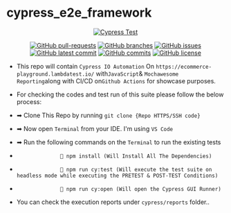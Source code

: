 # cypress_e2e_framework

<div align="center">
        
[![Cypress Test](https://github.com/Mahbub091/cypress_e2e_showcase/actions/workflows/main.yml/badge.svg)](https://github.com/Mahbub091/cypress_e2e_showcase/actions/workflows/main.yml)
</div>

<div align="center">
        
[![GitHub pull-requests](https://img.shields.io/github/issues-pr/Mahbub091/cypress_e2e_showcase.svg)](https://GitHub.com/Mahbub091/cypress_e2e_showcase/pull/)
[![GitHub branches](https://badgen.net/github/branches/Mahbub091/cypress_e2e_showcase)](https://github.com/Mahbub091/cypress_e2e_showcase)
[![GitHub issues](https://img.shields.io/github/issues/Mahbub091/cypress_e2e_showcase.svg)](https://GitHub.com/Mahbub091/cypress_e2e_showcase/issues/)
[![GitHub latest commit](https://badgen.net/github/last-commit/Mahbub091/cypress_e2e_showcase)](https://GitHub.com/Mahbub091/cypress_e2e_showcase/commit/)
[![GitHub commits](https://badgen.net/github/commits/Mahbub091/cypress_e2e_showcase)](https://GitHub.com/Mahbub091/cypress_e2e_showcase/commit/)
[![GitHub license](https://badgen.net/github/license/Mahbub091/cypress_e2e_showcase)](https://github.com/Mahbub091/cypress_e2e_showcase/blob/master/LICENSE)
</div>

- This repo will contain `Cypress IO Automation` On `https://ecommerce-playground.lambdatest.io/` with`JavaScript`&amp; `Mochawesome Reporting`along with CI/CD on`Github Actions` for showcase purposes.

- For checking the codes and test run of this suite please follow the below process:

- ➡ Clone This Repo by running `git clone {Repo HTTPS/SSH code}`
- ➡ Now open `Terminal` from your IDE. I'm using `VS Code`
- ➡ Run the following commands on the `Terminal` to run the existing tests
-                   💠 npm install (Will Install All The Dependencies)
-                   💠 npm run cy:test (Will execute the test suite on headless mode while executing the PRETEST & POST-TEST Conditions)
-                   💠 npm run cy:open (Will open the Cypress GUI Runner)

- You can check the execution reports under `cypress/reports` folder..
